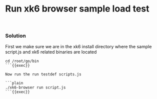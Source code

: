 
# Run xk6 browser sample load test

<br>

### Solution
First we make sure we are in the xk6 install directory where the sample script.js and xk6 related binaries are located

```plain
cd /root/go/bin
```{{exec}}

Now run the run testdef scripts.js

```plain
./xk6-browser run script.js
```{{exec}}
